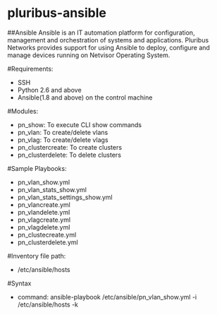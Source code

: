 # pluribus-ansible

##Ansible
Ansible is an IT automation platform for configuration, management and orchestration of systems and applications. 
Pluribus Networks provides support for using Ansible to deploy, configure and manage devices running on Netvisor Operating System.

#Requirements:
 - SSH
 - Python 2.6 and above
 - Ansible(1.8 and above) on the control machine

#Modules:
 - pn_show: To execute CLI show commands
 - pn_vlan: To create/delete vlans
 - pn_vlag: To create/delete vlags
 - pn_clustercreate: To create clusters
 - pn_clusterdelete: To delete clusters

#Sample Playbooks:

 - pn_vlan_show.yml
 - pn_vlan_stats_show.yml
 - pn_vlan_stats_settings_show.yml
 - pn_vlancreate.yml
 - pn_vlandelete.yml
 - pn_vlagcreate.yml
 - pn_vlagdelete.yml
 - pn_clustecreate.yml
 - pn_clusterdelete.yml

#Inventory file path: 
 - /etc/ansible/hosts

#Syntax 
 - command: ansible-playbook /etc/ansible/pn_vlan_show.yml -i /etc/ansible/hosts -k
